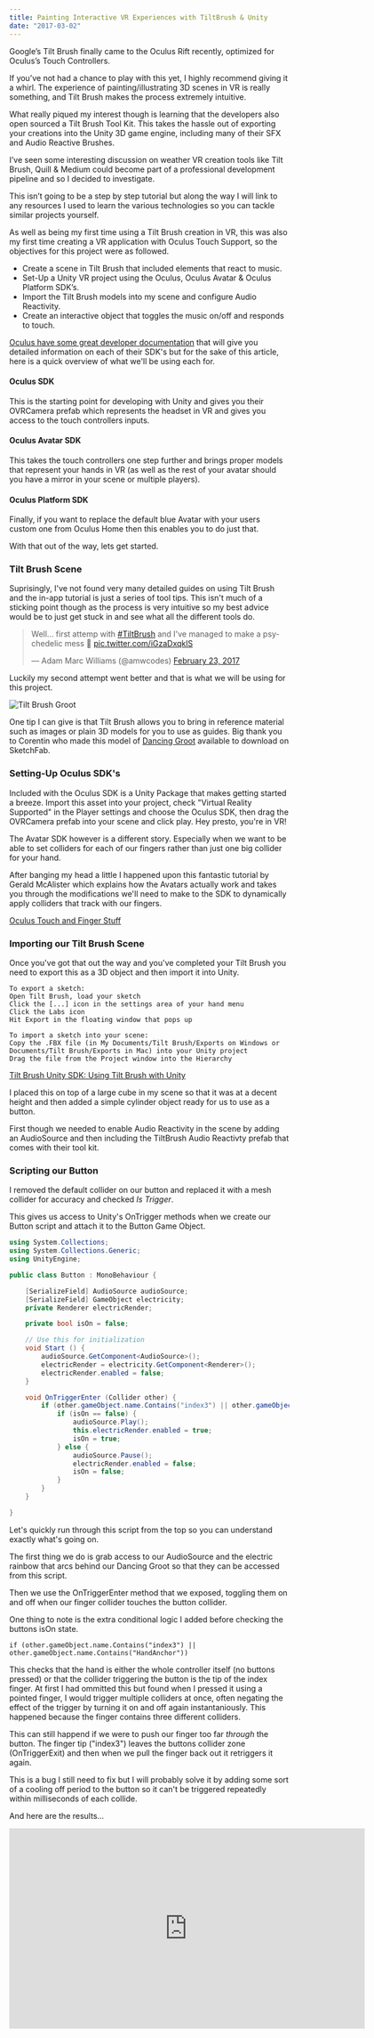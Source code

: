 ```yaml
---
title: Painting Interactive VR Experiences with TiltBrush & Unity
date: "2017-03-02"
---
```


Google’s Tilt Brush finally came to the Oculus Rift recently, optimized for Oculus’s Touch Controllers.

If you’ve not had a chance to play with this yet, I highly recommend giving it a whirl. The experience of painting/illustrating 3D scenes in VR is really something, and Tilt Brush makes the process extremely intuitive.

What really piqued my interest though is learning that the developers also open sourced a Tilt Brush Tool Kit. This takes the hassle out of exporting your creations into the Unity 3D game engine, including many of their SFX and Audio Reactive Brushes.

I’ve seen some interesting discussion on weather VR creation tools like Tilt Brush, Quill & Medium could become part of a professional development pipeline and so I decided to investigate.

This isn’t going to be a step by step tutorial but along the way I will link to any resources I used to learn the various technologies so you can tackle similar projects yourself.

As well as being my first time using a Tilt Brush creation in VR, this was also my first time creating a VR application with Oculus Touch Support, so the objectives for this project were as followed.
- Create a scene in Tilt Brush that included elements that react to music.
- Set-Up a Unity VR project using the Oculus, Oculus Avatar & Oculus Platform SDK’s.
- Import the Tilt Brush models into my scene and configure Audio Reactivity.
- Create an interactive object that toggles the music on/off and responds to touch.

[Oculus have some great developer documentation](https://developer.oculus.com/) that will give you detailed information on each of their SDK's but for the sake of this article, here is a quick overview of what we'll be using each for.

#### Oculus SDK
This is the starting point for developing with Unity and gives you their OVRCamera prefab which represents the headset in VR and gives you access to the touch controllers inputs.

#### Oculus Avatar SDK
This takes the touch controllers one step further and brings proper models that represent your hands in VR (as well as the rest of your avatar should you have a mirror in your scene or multiple players).

#### Oculus Platform SDK
Finally, if you want to replace the default blue Avatar with your users custom one from Oculus Home then this enables you to do just that.

With that out of the way, lets get started.

### Tilt Brush Scene

Suprisingly, I've not found very many detailed guides on using Tilt Brush and the in-app tutorial is just a series of tool tips. This isn't much of a sticking point though as the process is very intuitive so my best advice would be to just get stuck in and see what all the different tools do.

<blockquote class="twitter-tweet" data-lang="en"><p lang="en" dir="ltr">Well... first attemp with <a href="https://twitter.com/hashtag/TiltBrush?src=hash">#TiltBrush</a> and I&#39;ve managed to make a psychedelic mess 🤣 <a href="https://t.co/iGzaDxqklS">pic.twitter.com/iGzaDxqklS</a></p>&mdash; Adam Marc Williams (@amwcodes) <a href="https://twitter.com/amwcodes/status/834886932651986944">February 23, 2017</a></blockquote>

Luckily my second attempt went better and that is what we will be using for this project.

![Tilt Brush Groot](/static/images/tilt-brush-groot.gif)

One tip I can give is that Tilt Brush allows you to bring in reference material such as images or plain 3D models for you to use as guides. Big thank you to Corentin who made this model of [Dancing Groot](https://sketchfab.com/models/90fe6093ac5747b9a59c0b3317f5808c) available to download on SketchFab.

### Setting-Up Oculus SDK's

Included with the Oculus SDK is a Unity Package that makes getting started a breeze. Import this asset into your project, check "Virtual Reality Supported" in the Player settings and choose the Oculus SDK, then drag the OVRCamera prefab into your scene and click play. Hey presto, you're in VR!

The Avatar SDK however is a different story. Especially when we want to be able to set colliders for each of our fingers rather than just one big collider for your hand.

After banging my head a little I happened upon this fantastic tutorial by Gerald McAlister which explains how the Avatars actually work and takes you through the modifications we'll need to make to the SDK to dynamically apply colliders that track with our fingers.

[Oculus Touch and Finger Stuff](http://www.rgbschemes.com/blog/oculus-touch-and-finger-stuff-part-1/)

### Importing our Tilt Brush Scene

Once you've got that out the way and you've completed your Tilt Brush you need to export this as a 3D object and then import it into Unity. 

    To export a sketch:
    Open Tilt Brush, load your sketch
    Click the [...] icon in the settings area of your hand menu
    Click the Labs icon
    Hit Export in the floating window that pops up

    To import a sketch into your scene:
    Copy the .FBX file (in My Documents/Tilt Brush/Exports on Windows or Documents/Tilt Brush/Exports in Mac) into your Unity project
    Drag the file from the Project window into the Hierarchy
    
[Tilt Brush Unity SDK: Using Tilt Brush with Unity](https://docs.google.com/document/d/1YID89te9oDjinCkJ9R65bLZ3PpJk1W4S1SM2Ccc6-9w)

I placed this on top of a large cube in my scene so that it was at a decent height and then added a simple cylinder object ready for us to use as a button.

First though we needed to enable Audio Reactivity in the scene by adding an AudioSource and then including the TiltBrush Audio Reactivty prefab that comes with their tool kit.

### Scripting our Button

I removed the default collider on our button and replaced it with a mesh collider for accuracy and checked *Is Trigger*.

This gives us access to Unity's OnTrigger methods when we create our Button script and attach it to the Button Game Object.

```c#
using System.Collections;
using System.Collections.Generic;
using UnityEngine;

public class Button : MonoBehaviour {

	[SerializeField] AudioSource audioSource;
	[SerializeField] GameObject electricity;
	private Renderer electricRender;

	private bool isOn = false;

	// Use this for initialization
	void Start () {
		audioSource.GetComponent<AudioSource>();
		electricRender = electricity.GetComponent<Renderer>();
		electricRender.enabled = false;
	}

	void OnTriggerEnter (Collider other) {
		if (other.gameObject.name.Contains("index3") || other.gameObject.name.Contains("HandAnchor")) {
			if (isOn == false) {
				audioSource.Play();
				this.electricRender.enabled = true;
				isOn = true;
			} else {
				audioSource.Pause();
				electricRender.enabled = false;
				isOn = false;
			}
		}
	}

}

```
Let's quickly run through this script from the top so you can understand exactly what's going on.

The first thing we do is grab access to our AudioSource and the electric rainbow that arcs behind our Dancing Groot so that they can be accessed from this script.

Then we use the OnTriggerEnter method that we exposed, toggling them on and off when our finger collider touches the button collider.

One thing to note is the extra conditional logic I added before checking the buttons isOn state.

```
if (other.gameObject.name.Contains("index3") || other.gameObject.name.Contains("HandAnchor"))
```

This checks that the hand is either the whole controller itself (no buttons pressed) or that the collider triggering the button is the tip of the index finger. At first I had ommitted this but found when I pressed it using a pointed finger, I would trigger multiple colliders at once, often negating the effect of the trigger by turning it on and off again instantaniously. This happened because the finger contains three different colliders.

This can still happend if we were to push our finger too far *through* the button. 
The finger tip ("index3") leaves the buttons collider zone (OnTriggerExit) and then when we pull the finger back out it retriggers it again.

This is a bug I still need to fix but I will probably solve it by adding some sort of a cooling off period to the button so it can't be triggered repeatedly within milliseconds of each collide.

And here are the results...

<iframe width="640" height="360" src="https://www.youtube.com/embed/IkXbWpx-4us?rel=0" frameborder="0" allowfullscreen></iframe>



